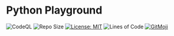 # Python Playground

![CodeQL](https://github.com/UltiRequiem/python/workflows/CodeQL/badge.svg)
![Repo Size](https://img.shields.io/github/repo-size/ultirequiem/python?style=flat-square&label=Repo)
[![License: MIT](https://img.shields.io/badge/License-MIT-blue.svg)](https://opensource.org/licenses/MIT)
![Lines of Code](https://img.shields.io/tokei/lines/github.com/UltiRequiem/python?color=blue&label=Total%20Lines)
[![GitMoji](https://img.shields.io/badge/Gitmoji-%F0%9F%8E%A8%20-FFDD67.svg)](https://gitmoji.dev)
